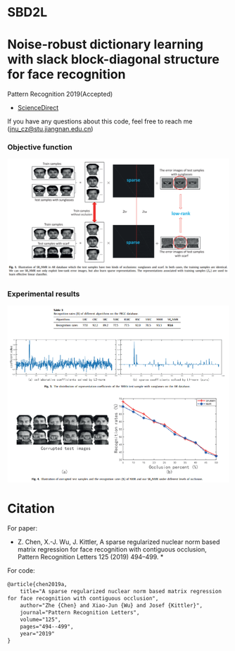 # SBD2L
# Noise-robust dictionary learning with slack block-diagonal structure for face recognition

Pattern Recognition 2019(Accepted)

- [ScienceDirect](https://www.sciencedirect.com/science/article/abs/pii/S0031320319304194)


If you have any questions about this code, feel free to reach me (jnu_cz@stu.jiangnan.edu.cn) 
### Objective function


![](https://github.com/chenzhe207/SR_NMR/blob/master/framework.png)

### Experimental results

![](https://github.com/chenzhe207/SR_NMR/blob/master/experimental_result.png)

# Citation

For paper:

* Z. Chen, X.-J. Wu, J. Kittler, A sparse regularized nuclear norm based matrix regression for face recognition with contiguous occlusion, Pattern Recognition Letters 125 (2019) 494–499. *

For code:
```
@article{chen2019a,
	title="A sparse regularized nuclear norm based matrix regression for face recognition with contiguous occlusion",
	author="Zhe {Chen} and Xiao-Jun {Wu} and Josef {Kittler}",
	journal="Pattern Recognition Letters",
	volume="125",
	pages="494--499",
	year="2019"
}
```

